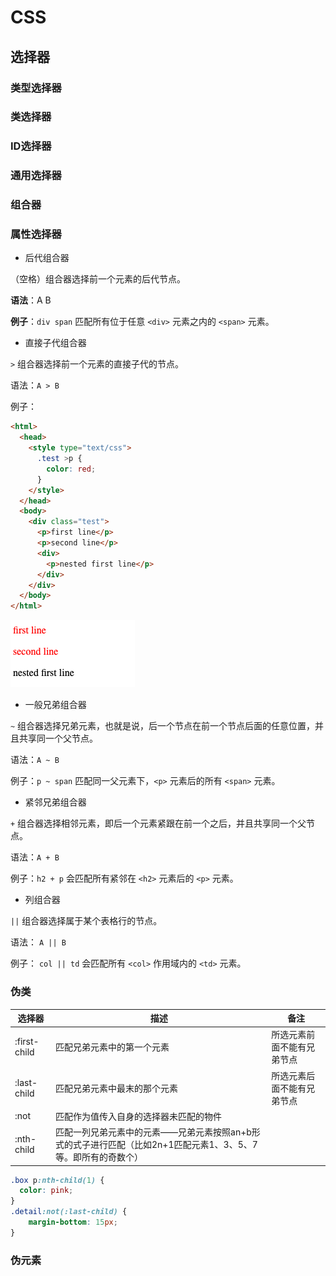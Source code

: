 # CSS

## 选择器

### 类型选择器

### 类选择器

### ID选择器

### 通用选择器

### 组合器

### 属性选择器

+ 后代组合器

（空格）组合器选择前一个元素的后代节点。

**语法**：A B

**例子**：`div span` 匹配所有位于任意 `<div>` 元素之内的 `<span>` 元素。

+ 直接子代组合器

`>` 组合器选择前一个元素的直接子代的节点。

语法：`A > B`

例子：

```html
<html>
  <head>
    <style type="text/css">
      .test >p {
        color: red;
      }
    </style>
  </head>
  <body>
    <div class="test">
      <p>first line</p>
      <p>second line</p>
      <div>
        <p>nested first line</p>
      </div>
    </div>
  </body>
</html>
```

<img src="./images/css/child.png"/>

+ 一般兄弟组合器

`~` 组合器选择兄弟元素，也就是说，后一个节点在前一个节点后面的任意位置，并且共享同一个父节点。

语法：`A ~ B`

例子：`p ~ span` 匹配同一父元素下，`<p>` 元素后的所有 `<span>` 元素。

+ 紧邻兄弟组合器

`+` 组合器选择相邻元素，即后一个元素紧跟在前一个之后，并且共享同一个父节点。

语法：`A + B`

例子：`h2 + p` 会匹配所有紧邻在 `<h2>` 元素后的 `<p>` 元素。

+ 列组合器

`||` 组合器选择属于某个表格行的节点。

语法： `A || B`

例子： `col || td` 会匹配所有 `<col>` 作用域内的 `<td>` 元素。

### 伪类

| 选择器 | 描述 | 备注 |
| ----- | --- | ---- |
| :first-child | 匹配兄弟元素中的第一个元素 | 所选元素前面不能有兄弟节点 |
| :last-child | 匹配兄弟元素中最末的那个元素 | 所选元素后面不能有兄弟节点 |
| :not | 匹配作为值传入自身的选择器未匹配的物件 | |
| :nth-child | 匹配一列兄弟元素中的元素——兄弟元素按照an+b形式的式子进行匹配（比如2n+1匹配元素1、3、5、7等。即所有的奇数个）|

```css
.box p:nth-child(1) {
  color: pink;
}
.detail:not(:last-child) {
    margin-bottom: 15px;
}
```

### 伪元素
